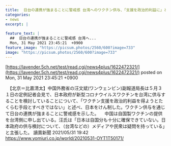 ```yaml
---
title:  日台の連携が強まることに警戒感 台湾へのワクチン供与、「支援を政治的利益に」と中国がけん制   
categories:
- news
excerpt: |
  
feature_text: |
  ##  日台の連携が強まることに警戒感 台湾へ...
  Mon, 31 May 2021 23:45:21  +0900
feature_image: "https://picsum.photos/2560/600?image=733"
image: "https://picsum.photos/2560/600?image=733"
---
```


[https://lavender.5ch.net/test/read.cgi/news4plus/1622472321/](https://lavender.5ch.net/test/read.cgi/news4plus/1622472321/)
posted on Mon, 31 May 2021 23:45:21  +0900

<!--more-->

　【北京＝比嘉清太】中国外務省の汪文斌(ワンウェンビン)副報道局長は５月３１日の定例記者会見で、日本政府が新型コロナウイルスワクチンを台湾に供与することを検討していることについて、「ワクチン支援を政治的利益を得ようとたくらむ手段とすべきではない」と述べ、日本をけん制した。ワクチン供与を通じて日台の連携が強まることに警戒感を示した。 　中国は自国製ワクチンの提供を台湾側に申し出ている。汪氏は「日本は自国分も十分に確保できていない。日本政府の供与検討について、（台湾などの）メディアや民衆は疑問を持っている」と主張した。 讀賣新聞 2021/05/31 19:42 https://www.yomiuri.co.jp/world/20210531-OYT1T50171/
